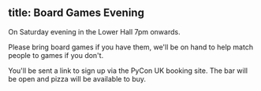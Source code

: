 title: Board Games Evening
---

On Saturday evening in the Lower Hall 7pm onwards.

Please bring board games if you have them, we'll be on hand to help match
people to games if you don't.

You'll be sent a link
to sign up via the PyCon UK booking site. The bar will be open and pizza
will be available to buy.